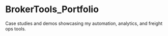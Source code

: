 # BrokerTools_Portfolio
Case studies and demos showcasing my automation, analytics, and freight ops tools.
